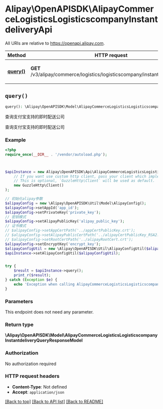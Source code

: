 # Alipay\OpenAPISDK\AlipayCommerceLogisticsLogisticscompanyInstantdeliveryApi

All URIs are relative to https://openapi.alipay.com.

Method | HTTP request | Description
------------- | ------------- | -------------
[**query()**](AlipayCommerceLogisticsLogisticscompanyInstantdeliveryApi.md#query) | **GET** /v3/alipay/commerce/logistics/logisticscompany/instantdelivery/query | 查询支付宝支持的即时配送公司


## `query()`

```php
query(): \Alipay\OpenAPISDK\Model\AlipayCommerceLogisticsLogisticscompanyInstantdeliveryQueryResponseModel
```

查询支付宝支持的即时配送公司

查询支付宝支持的即时配送公司

### Example

```php
<?php
require_once(__DIR__ . '/vendor/autoload.php');



$apiInstance = new Alipay\OpenAPISDK\Api\AlipayCommerceLogisticsLogisticscompanyInstantdeliveryApi(
    // If you want use custom http client, pass your client which implements `GuzzleHttp\ClientInterface`.
    // This is optional, `GuzzleHttp\Client` will be used as default.
    new GuzzleHttp\Client()
);

// 初始化alipay参数
$alipayConfig = new \Alipay\OpenAPISDK\Util\Model\AlipayConfig();
$alipayConfig->setAppId('app_id');
$alipayConfig->setPrivateKey('private_key');
// 密钥模式
$alipayConfig->setAlipayPublicKey('alipay_public_key');
// 证书模式
// $alipayConfig->setAppCertPath('../appCertPublicKey.crt');
// $alipayConfig->setAlipayPublicCertPath('../alipayCertPublicKey_RSA2.crt');
// $alipayConfig->setRootCertPath('../alipayRootCert.crt');
$alipayConfig->setEncryptKey('encrypt_key');
$alipayConfigUtil = new \Alipay\OpenAPISDK\Util\AlipayConfigUtil($alipayConfig);
$apiInstance->setAlipayConfigUtil($alipayConfigUtil);


try {
    $result = $apiInstance->query();
    print_r($result);
} catch (Exception $e) {
    echo 'Exception when calling AlipayCommerceLogisticsLogisticscompanyInstantdeliveryApi->query: ', $e->getMessage(), PHP_EOL;
}
```

### Parameters

This endpoint does not need any parameter.

### Return type

**\Alipay\OpenAPISDK\Model\AlipayCommerceLogisticsLogisticscompanyInstantdeliveryQueryResponseModel**

### Authorization

No authorization required

### HTTP request headers

- **Content-Type**: Not defined
- **Accept**: `application/json`

[[Back to top]](#) [[Back to API list]](../../README.md#api-endpoints)
[[Back to README]](../../README.md)
